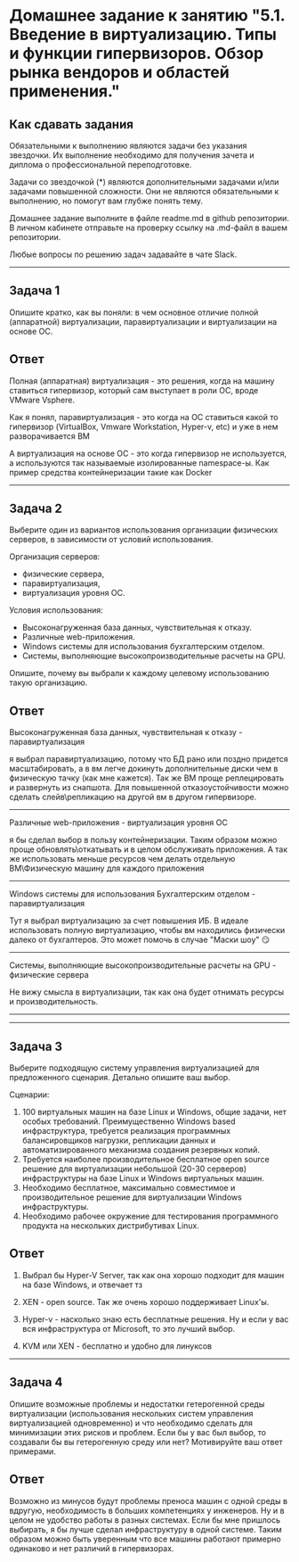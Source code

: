 
# Домашнее задание к занятию "5.1. Введение в виртуализацию. Типы и функции гипервизоров. Обзор рынка вендоров и областей применения."


## Как сдавать задания

Обязательными к выполнению являются задачи без указания звездочки. Их выполнение необходимо для получения зачета и диплома о профессиональной переподготовке.

Задачи со звездочкой (*) являются дополнительными задачами и/или задачами повышенной сложности. Они не являются обязательными к выполнению, но помогут вам глубже понять тему.

Домашнее задание выполните в файле readme.md в github репозитории. В личном кабинете отправьте на проверку ссылку на .md-файл в вашем репозитории.

Любые вопросы по решению задач задавайте в чате Slack.

---

## Задача 1

Опишите кратко, как вы поняли: в чем основное отличие полной (аппаратной) виртуализации, паравиртуализации и виртуализации на основе ОС.

## Ответ

Полная (аппаратная) виртуализация - это решения, когда на машину ставиться гипервизор, который сам выступает в роли ОС, вроде VMware Vsphere.

Как я понял, паравиртуализация - это когда на ОС ставиться какой то гипервизор (VirtualBox, Vmware Workstation, Hyper-v, etc) и уже в нем разворачивается ВМ

А виртуализация на основе ОС - это когда гипервизор не используется, а используются так называемые изолированные namespace-ы. Как пример средства контейнеризации такие как Docker

---

## Задача 2

Выберите один из вариантов использования организации физических серверов, в зависимости от условий использования.

Организация серверов:
- физические сервера,
- паравиртуализация,
- виртуализация уровня ОС.

Условия использования:
- Высоконагруженная база данных, чувствительная к отказу.
- Различные web-приложения.
- Windows системы для использования бухгалтерским отделом.
- Системы, выполняющие высокопроизводительные расчеты на GPU.

Опишите, почему вы выбрали к каждому целевому использованию такую организацию.

## Ответ
Высоконагруженная база данных, чувствительная к отказу - паравиртуализация


я выбрал паравиртуализацию, потому что БД рано или поздно придется масштабировать, а в вм легче докинуть дополнительные диски чем в физическую тачку (как мне кажется). Так же ВМ проще реплецировать и развернуть из снапшота. Для повышенной отказоустойчивости можно сделать слейв\репликацию на другой вм в другом гипервизоре.

--------------------------------------------------------------------

Различные web-приложения - виртуализация уровня ОС

я бы сделал выбор в пользу контейнеризации. Таким образом можно проще обновлять\откатывать и в целом обслуживать приложения. А так же использовать меньше ресурсов чем делать отдельную ВМ\Физическую машину для каждого приложения

--------------------------------------------------------------------

Windows системы для использования Бухгалтерским отделом - паравиртуализация

Тут я выбрал виртуализацию за счет повышения ИБ. В идеале использовать полную виртуализацию, чтобы вм находились физически далеко от бухгалтеров. Это может помочь  в случае "Маски шоу" 😏

--------------------------------------------------------------------

Системы, выполняющие высокопроизводительные расчеты на GPU - физические сервера

Не вижу смысла в виртуализации, так как она будет отнимать ресурсы и производительность.

--------------------------------------------------------------------

---

## Задача 3

Выберите подходящую систему управления виртуализацией для предложенного сценария. Детально опишите ваш выбор.

Сценарии:

1. 100 виртуальных машин на базе Linux и Windows, общие задачи, нет особых требований. Преимущественно Windows based инфраструктура, требуется реализация программных балансировщиков нагрузки, репликации данных и автоматизированного механизма создания резервных копий.
2. Требуется наиболее производительное бесплатное open source решение для виртуализации небольшой (20-30 серверов) инфраструктуры на базе Linux и Windows виртуальных машин.
3. Необходимо бесплатное, максимально совместимое и производительное решение для виртуализации Windows инфраструктуры.
4. Необходимо рабочее окружение для тестирования программного продукта на нескольких дистрибутивах Linux.

## Ответ

1. Выбрал бы Hyper-V Server, так как она хорошо подходит для машин на базе Windows, и отвечает тз

2. XEN - open source. Так же очень хорошо поддерживает Linux'ы.
3. Hyper-v - насколько знаю есть бесплатные решения. Ну и если у вас вся инфраструктура от Microsoft, то это лучший выбор.
4. KVM или XEN - бесплатно и удобно для линуксов

---

## Задача 4

Опишите возможные проблемы и недостатки гетерогенной среды виртуализации (использования нескольких систем управления виртуализацией одновременно) и что необходимо сделать для минимизации этих рисков и проблем. Если бы у вас был выбор, то создавали бы вы гетерогенную среду или нет? Мотивируйте ваш ответ примерами.

## Ответ

Возможно из минусов будут проблемы преноса машин с одной среды в вдругую, необходимость в больших компетенциях у инженеров.
Ну и в целом не удобство работы в разных системах. Если бы мне пришлось выбирать, я бы лучше сделал инфраструктуру в одной системе. Таким образом можно быть уверенным что все машины работают примерно одинаково и нет различий в гипервизорах.